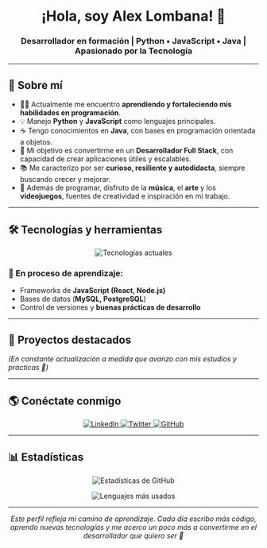 <h1 align="center">¡Hola, soy Alex Lombana! 👋</h1>
<h3 align="center">Desarrollador en formación | Python • JavaScript • Java | Apasionado por la Tecnología</h3>

---

## 🚀 Sobre mí

- 👨‍💻 Actualmente me encuentro **aprendiendo y fortaleciendo mis habilidades en programación**.  
- 💡 Manejo **Python** y **JavaScript** como lenguajes principales.  
- ☕ Tengo conocimientos en **Java**, con bases en programación orientada a objetos.  
- 🎯 Mi objetivo es convertirme en un **Desarrollador Full Stack**, con capacidad de crear aplicaciones útiles y escalables.  
- 📚 Me caracterizo por ser **curioso, resiliente y autodidacta**, siempre buscando crecer y mejorar.  
- 🎵 Además de programar, disfruto de la **música**, el **arte** y los **videojuegos**, fuentes de creatividad e inspiración en mi trabajo.  

---

## 🛠️ Tecnologías y herramientas

<p align="center">
  <img src="https://skillicons.dev/icons?i=python,js,java,html,css,git,github,vscode" alt="Tecnologías actuales" />
</p>

### 🌱 En proceso de aprendizaje:
- Frameworks de **JavaScript (React, Node.js)**  
- Bases de datos (**MySQL, PostgreSQL**)  
- Control de versiones y **buenas prácticas de desarrollo**  

---

## 📂 Proyectos destacados


*(En constante actualización a medida que avanzo con mis estudios y prácticas 🚀)*  

---

## 🌎 Conéctate conmigo

<p align="center">
  <a href="https://www.linkedin.com/in/sebastian-pava-lombana-736307268/" target="_blank">
    <img alt="LinkedIn" src="https://img.shields.io/badge/LinkedIn-0A66C2?style=for-the-badge&logo=linkedin&logoColor=white" />
  </a>
  <a href="https://x.com/ImAraziel" target="_blank">
    <img alt="Twitter" src="https://img.shields.io/badge/Twitter-1DA1F2?style=for-the-badge&logo=twitter&logoColor=white" />
  </a>
  <a href="https://github.com/alexlombana9" target="_blank">
    <img alt="GitHub" src="https://img.shields.io/badge/GitHub-000?style=for-the-badge&logo=github&logoColor=white" />
  </a>
</p>

---

## 📊 Estadísticas

<p align="center">
  <img src="https://github-readme-stats.vercel.app/api?username=alexlombana9&show_icons=true&theme=tokyonight&hide_border=true" alt="Estadísticas de GitHub" />
</p>

<p align="center">
  <img src="https://github-readme-stats.vercel.app/api/top-langs/?username=alexlombana9&layout=compact&theme=tokyonight&hide_border=true" alt="Lenguajes más usados" />
</p>

---

<p align="center">
  <em>Este perfil refleja mi camino de aprendizaje. Cada día escribo más código, aprendo nuevas tecnologías y me acerco un poco más a convertirme en el desarrollador que quiero ser 🚀</em>
</p>
